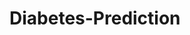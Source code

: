 # Diabetes-Prediction


























































































































